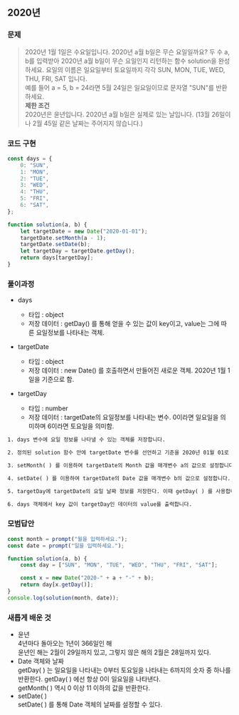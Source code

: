 ## 2020년

### 문제

> 2020년 1월 1일은 수요일입니다. 2020년 a월 b일은 무슨 요일일까요?
> 두 수 a, b를 입력받아 2020년 a월 b일이 무슨 요일인지 리턴하는 함수 solution을 완성하세요.
> 요일의 이름은 일요일부터 토요일까지 각각 SUN, MON, TUE, WED, THU, FRI, SAT 입니다.<br>예를 들어 a = 5, b = 24라면 5월 24일은 일요일이므로 문자열 "SUN"를 반환하세요.<br>**제한 조건**<br>
> 2020년은 윤년입니다.
> 2020년 a월 b일은 실제로 있는 날입니다.
> (13월 26일이나 2월 45일 같은 날짜는 주어지지 않습니다.)

### 코드 구현

```js
const days = {
    0: "SUN",
    1: "MON",
    2: "TUE",
    3: "WED",
    4: "THU",
    5: "FRI",
    6: "SAT",
};

function solution(a, b) {
    let targetDate = new Date("2020-01-01");
    targetDate.setMonth(a - 1);
    targetDate.setDate(b);
    let targetDay = targetDate.getDay();
    return days[targetDay];
}
```

### 풀이과정

-   days

    -   타입 : object
    -   저장 데이터 : getDay() 를 통해 얻을 수 있는 값이 key이고, value는 그에 따른 요일정보를 나타내는 객체.

-   targetDate

    -   타입 : object
    -   저장 데이터 : new Date() 를 호출하면서 만들어진 새로운 객체. 2020년 1월 1일을 기준으로 함.

-   targetDay

    -   타입 : number
    -   저장 데이터 : targetDate의 요일정보를 나타내는 변수. 0이라면 일요일을 의미하며 6이라면 토요일을 의미함.

```txt
1. days 변수에 요일 정보를 나타낼 수 있는 객체를 저장합니다.

2. 정의된 solution 함수 안에 targetDate 변수를 선언하고 기준을 2020년 01월 01로 맞춥니다.

3. setMonth( ) 를 이용하여 targetDate의 Month 값을 매개변수 a의 값으로 설정합니다. (이때 1월은 0, 2월은 1이기 때문에 '매개변수의 -1의 값'을 인자로 설정한다)

4. setDate( ) 를 이용하여 targetDate의 Date 값을 매개변수 b의 값으로 설정합니다.

5. targetDay에 targetDate의 요일 날짜 정보를 저장한다. 이때 getDay( ) 를 사용합니다.

6. days 객체에서 key 값이 targetDay인 데이터의 value를 출력합니다.
```

### 모범답안

```js
const month = prompt("월을 입력하세요.");
const date = prompt("일을 입력하세요.");

function solution(a, b) {
    const day = ["SUN", "MON", "TUE", "WED", "THU", "FRI", "SAT"];

    const x = new Date("2020-" + a + "-" + b);
    return day[x.getDay()];
}
console.log(solution(month, date));
```

### 새롭게 배운 것

-   윤년<br>
    4년마다 돌아오는 1년이 366일인 해<br>
    윤년인 해는 2월이 29일까지 있고, 그렇지 않은 해의 2월은 28일까지 있다.
-   Date 객체와 날짜<br>
    getDay( ) 는 일요일을 나타내는 0부터 토요일을 나타내는 6까지의 숫자 중 하나를 반환한다.
    getDay( ) 에선 항상 0이 일요일을 나타낸다.<br>
    getMonth( ) 역시 0 이상 11 이하의 값을 반환한다.
-   setDate( )<br>
    setDate( ) 를 통해 Date 객체의 날짜를 설정할 수 있다.<br>
